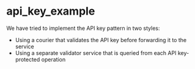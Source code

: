 # api_key_example
We have tried to implement the API key pattern in two styles:
- Using a courier that validates the API key before forwarding it to the service 
- Using a separate validator service that is queried from each API key-protected operation 